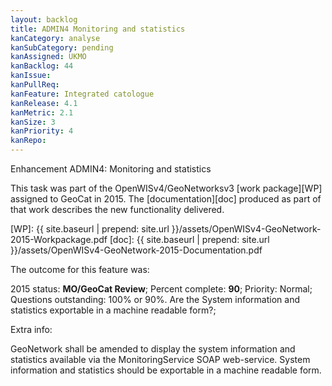 ```yaml
---
layout: backlog
title: ADMIN4 Monitoring and statistics
kanCategory: analyse
kanSubCategory: pending
kanAssigned: UKMO
kanBacklog: 44
kanIssue:
kanPullReq:
kanFeature: Integrated catologue
kanRelease: 4.1
kanMetric: 2.1
kanSize: 3
kanPriority: 4
kanRepo:
---
```

Enhancement ADMIN4: Monitoring and statistics

This task was part of the OpenWISv4/GeoNetworksv3 [work package][WP] assigned to GeoCat in 2015.  The [documentation][doc] produced as part of that work describes the new functionality delivered.

[WP]: {{ site.baseurl | prepend: site.url }}/assets/OpenWISv4-GeoNetwork-2015-Workpackage.pdf
[doc]: {{ site.baseurl | prepend: site.url }}/assets/OpenWISv4-GeoNetwork-2015-Documentation.pdf

The outcome for this feature was:

2015 status: **MO/GeoCat Review**; Percent complete: **90**; Priority: Normal; Questions outstanding: 100% or 90%. Are the System information and statistics exportable in a machine readable form?;

Extra info:

GeoNetwork shall be amended to display the system information and statistics available via the MonitoringService SOAP web-service.
System information and statistics should be exportable in a machine readable form.
